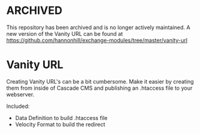 # ARCHIVED
This repository has been archived and is no longer actively maintained. A new version of the Vanity URL can be found at https://github.com/hannonhill/exchange-modules/tree/master/vanity-url

Vanity URL
============================
Creating Vanity URL's can be a bit cumbersome. Make it easier by creating them from inside of Cascade CMS and publishing an .htaccess file to your webserver.

Included:
* Data Definition to build .htaccess file
* Velocity Format to build the redirect
